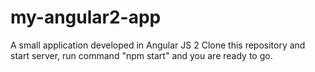 # my-angular2-app
A small application developed in Angular JS 2
Clone this repository and start server, run command "npm start" and you are ready to go.
